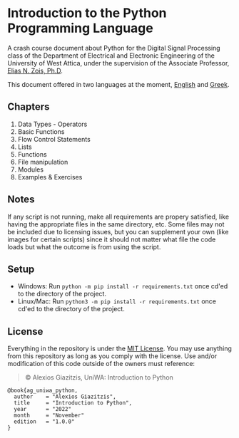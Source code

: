 # Introduction to the Python Programming Language

A crash course document about Python for the Digital Signal Processing class of the Department of Electrical and Electronic Engineering of the University of West Attica, under the supervision of the Associate Professor, [Elias N. Zois, Ph.D](https://scholar.google.com/citations?user=66UKSGAAAAAJ).

This document offered in two languages at the moment, [English](./Introduction%20to%20Python%20(EN).odt) and [Greek](./Introduction%20to%20Python%20(GR).odt).

## Chapters
1. Data Types - Operators
2. Basic Functions
3. Flow Control Statements
4. Lists
5. Functions
6. File manipulation
7. Modules
8. Examples & Exercises

## Notes
If any script is not running, make all requirements are propery satisfied, like having the appropriate files in the same directory, etc. Some files may not be included due to licensing issues, but you can supplement your own (like images for certain scripts) since it should not matter what file the code loads but what the outcome is from using the script.

## Setup
* Windows: Run 
`python -m pip install -r requirements.txt` once cd'ed to the directory of the project.
* Linux/Mac: Run `python3 -m pip install -r requirements.txt` once cd'ed to the directory of the project.

## License
Everything in the repository is under the [MIT License](./LICENSE). You may use anything from this repository as long as you comply with the license. Use and/or modification of this code outside of the owners must reference:

> © Alexios Giazitzis, UniWA: Introduction to Python

```
@book{ag_uniwa_python,
  author    = "Alexios Giazitzis",
  title     = "Introduction to Python",
  year      = "2022"
  month     = "November"
  edition   = "1.0.0"
}
```